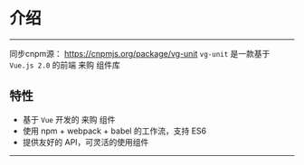 # 介绍

----
同步cnpm源： https://cnpmjs.org/package/vg-unit
`vg-unit` 是一款基于 `Vue.js 2.0` 的前端 来购 组件库

## 特性

- 基于 `Vue` 开发的 来购 组件
- 使用 npm + webpack + babel 的工作流，支持 ES6
- 提供友好的 API，可灵活的使用组件
----
